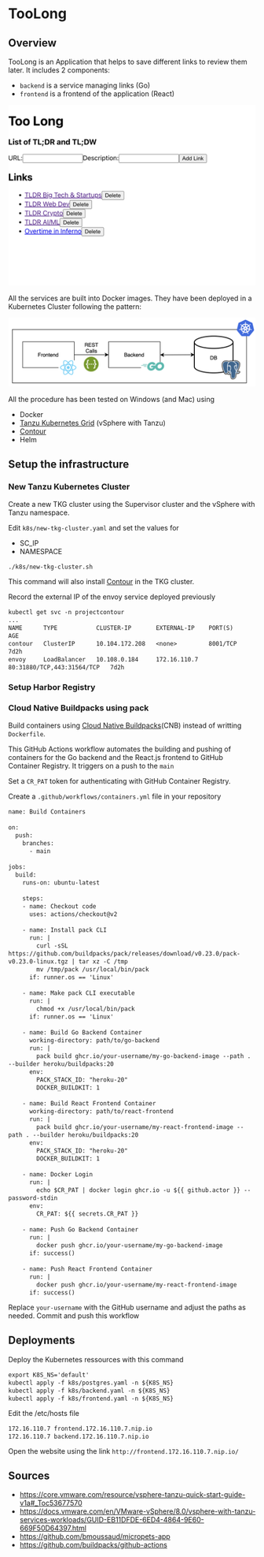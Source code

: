 # TooLong 

## Overview 

TooLong is an Application that helps to save different links to review them later. It includes 2 components:

- `backend` is a service managing links (Go) 
- `frontend` is a frontend of the application (React)

![Ui](images/ui.png)

All the services are built into Docker images. They have been deployed in a Kubernetes Cluster following the pattern:

![Architecture](images/arch.png)

All the procedure has been tested on Windows (and Mac) using
- Docker  
- [Tanzu Kubernetes Grid](https://tanzu.vmware.com/kubernetes-grid) (vSphere with Tanzu)
- [Contour](https://projectcontour.io)
- Helm


## Setup the infrastructure

### New Tanzu Kubernetes Cluster

Create a new TKG cluster using the Supervisor cluster and the vSphere with Tanzu namespace.


Edit `k8s/new-tkg-cluster.yaml` and set the values for
- SC_IP 
- NAMESPACE

```
./k8s/new-tkg-cluster.sh 
```

This command will also install [Contour](https://projectcontour.io) in the TKG cluster.

Record the external IP of the envoy service deployed previously
```
kubectl get svc -n projectcontour
...
NAME      TYPE           CLUSTER-IP       EXTERNAL-IP    PORT(S)                      AGE
contour   ClusterIP      10.104.172.208   <none>         8001/TCP                     7d2h
envoy     LoadBalancer   10.108.0.184     172.16.110.7   80:31880/TCP,443:31564/TCP   7d2h
```

### Setup Harbor Registry 




### Cloud Native Buildpacks using pack

Build containers using [Cloud Native Buildpacks](https://buildpacks.io/)(CNB) instead of writting `Dockerfile`. 

This GitHub Actions workflow automates the building and pushing of containers for the Go backend and the React.js frontend to GitHub Container Registry. It triggers on a push to the `main` 

Set a `CR_PAT` token for authenticating with GitHub Container Registry.

Create a `.github/workflows/containers.yml` file in your repository 
```
name: Build Containers

on:
  push:
    branches:
      - main

jobs:
  build:
    runs-on: ubuntu-latest

    steps:
    - name: Checkout code
      uses: actions/checkout@v2

    - name: Install pack CLI
      run: |
        curl -sSL https://github.com/buildpacks/pack/releases/download/v0.23.0/pack-v0.23.0-linux.tgz | tar xz -C /tmp
        mv /tmp/pack /usr/local/bin/pack
      if: runner.os == 'Linux'

    - name: Make pack CLI executable
      run: |
        chmod +x /usr/local/bin/pack
      if: runner.os == 'Linux'

    - name: Build Go Backend Container
      working-directory: path/to/go-backend
      run: |
        pack build ghcr.io/your-username/my-go-backend-image --path . --builder heroku/buildpacks:20
      env:
        PACK_STACK_ID: "heroku-20"
        DOCKER_BUILDKIT: 1

    - name: Build React Frontend Container
      working-directory: path/to/react-frontend
      run: |
        pack build ghcr.io/your-username/my-react-frontend-image --path . --builder heroku/buildpacks:20
      env:
        PACK_STACK_ID: "heroku-20"
        DOCKER_BUILDKIT: 1

    - name: Docker Login
      run: |
        echo $CR_PAT | docker login ghcr.io -u ${{ github.actor }} --password-stdin
      env:
        CR_PAT: ${{ secrets.CR_PAT }}

    - name: Push Go Backend Container
      run: |
        docker push ghcr.io/your-username/my-go-backend-image
      if: success()

    - name: Push React Frontend Container
      run: |
        docker push ghcr.io/your-username/my-react-frontend-image
      if: success()
```

Replace `your-username` with the GitHub username and adjust the paths as needed. 
Commit and push this workflow 

## Deployments 

Deploy the Kubernetes ressources with this command
```
export K8S_NS='default'
kubectl apply -f k8s/postgres.yaml -n ${K8S_NS}
kubectl apply -f k8s/backend.yaml -n ${K8S_NS}
kubectl apply -f k8s/frontend.yaml -n ${K8S_NS}
```

Edit the /etc/hosts file
```
172.16.110.7 frontend.172.16.110.7.nip.io
172.16.110.7 backend.172.16.110.7.nip.io
```

Open the website using the link `http://frontend.172.16.110.7.nip.io/`


## Sources 

- https://core.vmware.com/resource/vsphere-tanzu-quick-start-guide-v1a#_Toc53677570
- https://docs.vmware.com/en/VMware-vSphere/8.0/vsphere-with-tanzu-services-workloads/GUID-EB11DFDE-6ED4-4864-9E60-669F50D64397.html
- https://github.com/bmoussaud/micropets-app
- https://github.com/buildpacks/github-actions





















